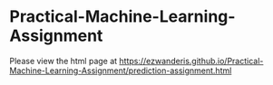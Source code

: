 # Practical-Machine-Learning-Assignment

Please view the html page at https://ezwanderis.github.io/Practical-Machine-Learning-Assignment/prediction-assignment.html